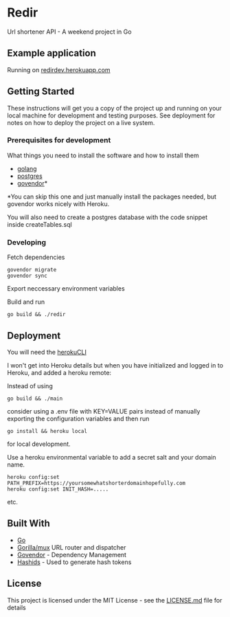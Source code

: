 # Redir

Url shortener API - A weekend project in Go

## Example application

Running on [redirdev.herokuapp.com](https://redirdev.herokuapp.com)

## Getting Started

These instructions will get you a copy of the project up and running on your local machine for development and testing purposes. See deployment for notes on how to deploy the project on a live system.

### Prerequisites for development

What things you need to install the software and how to install them

* [golang](https://golang.org/dl/)
* [postgres](https://www.postgresql.org/download/)
* [govendor](https://github.com/kardianos/govendor)*

*You can skip this one and just manually install the packages needed, but govendor works nicely with Heroku.

You will also need to create a postgres database with the code snippet inside createTables.sql

### Developing

Fetch dependencies
```
govendor migrate
govendor sync
```

Export neccessary environment variables

Build and run
```
go build && ./redir
```

## Deployment

You will need the [herokuCLI](https://devcenter.heroku.com/articles/heroku-cli)


I won't get into Heroku details but when you have initialized and logged in to Heroku, and added a heroku remote:

Instead of using
```
go build && ./main
```
consider using a .env file with KEY=VALUE pairs instead of manually exporting the configuration variables and then run
```
go install && heroku local 
```
for local development.

Use a heroku environmental variable to add a secret salt and your domain name.

```
heroku config:set PATH_PREFIX=https://yoursomewhatshorterdomainhopefully.com
heroku config:set INIT_HASH=.....
```
etc.


## Built With

* [Go](https://golang.org/) 
* [Gorilla/mux](https://github.com/gorilla/mux) URL router and dispatcher
* [Govendor](https://github.com/kardianos/govendor) - Dependency Management
* [Hashids](https://github.com/speps/go-hashids) - Used to generate hash tokens

## License

This project is licensed under the MIT License - see the [LICENSE.md](LICENSE.md) file for details

